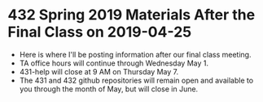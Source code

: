 # 432 Spring 2019 Materials After the Final Class on 2019-04-25

- Here is where I'll be posting information after our final class meeting.
- TA office hours will continue through Wednesday May 1.
- 431-help will close at 9 AM on Thursday May 7.
- The 431 and 432 github repositories will remain open and available to you through the month of May, but will close in June.
